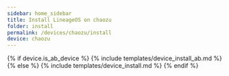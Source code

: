 ```yaml
---
sidebar: home_sidebar
title: Install LineageOS on chaozu
folder: install
permalink: /devices/chaozu/install
device: chaozu
---
```

{% if device.is_ab_device %}
{% include templates/device_install_ab.md %}
{% else %}
{% include templates/device_install.md %}
{% endif %}
